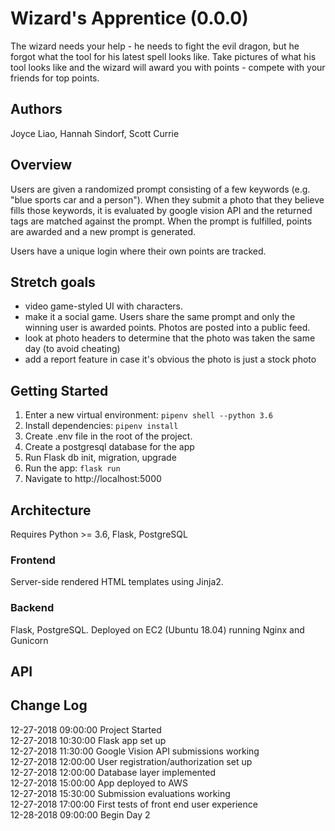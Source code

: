 # Wizard's Apprentice (0.0.0)
The wizard needs your help - he needs to fight the evil dragon, but he forgot what the tool for his latest spell looks like. Take pictures of what his tool looks like and the wizard will award you with points - compete with your friends for top points.

## Authors
Joyce Liao, Hannah Sindorf, Scott Currie

## Overview
Users are given a randomized prompt consisting of a few keywords (e.g. "blue sports car and a person"). When they submit a photo that they believe fills those keywords, it is evaluated by google vision API and the returned tags are matched against the prompt. When the prompt is fulfilled, points are awarded and a new prompt is generated.

Users have a unique login where their own points are tracked.

## Stretch goals
- video game-styled UI with characters.
- make it a social game. Users share the same prompt and only the winning user is awarded points. Photos are posted into a public feed.
- look at photo headers to determine that the photo was taken the same day (to avoid cheating)
- add a report feature in case it's obvious the photo is just a stock photo


## Getting Started
1. Enter a new virtual environment: `pipenv shell --python 3.6`
2. Install dependencies: `pipenv install`
3. Create .env file in the root of the project.
4. Create a postgresql database for the app
5. Run Flask db init, migration, upgrade
6. Run the app: `flask run`
7. Navigate to http://localhost:5000


## Architecture
Requires Python >= 3.6, Flask, PostgreSQL

### Frontend
Server-side rendered HTML templates using Jinja2.

### Backend
Flask, PostgreSQL. Deployed on EC2 (Ubuntu 18.04) running Nginx and Gunicorn

## API
<!-- Provide detailed instructions for your applications usage. This should include any methods or endpoints available to the user/client/developer. Each section should be formatted to provide clear syntax for usage, example calls including input data requirements and options, and example responses or return values. -->


## Change Log
12-27-2018  09:00:00    Project Started  
12-27-2018  10:30:00    Flask app set up  
12-27-2018  11:30:00    Google Vision API submissions working  
12-27-2018  12:00:00    User registration/authorization set up  
12-27-2018  12:00:00    Database layer implemented  
12-27-2018  15:00:00    App deployed to AWS  
12-27-2018  15:30:00    Submission evaluations working  
12-27-2018  17:00:00    First tests of front end user experience  
12-28-2018  09:00:00    Begin Day 2  
